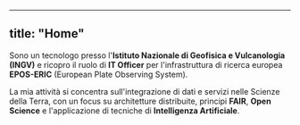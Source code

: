 
---
title: "Home"
---

Sono un tecnologo presso l'**Istituto Nazionale di Geofisica e Vulcanologia (INGV)** e ricopro il ruolo di **IT Officer** per l'infrastruttura di ricerca europea **EPOS-ERIC** (European Plate Observing System).

La mia attività si concentra sull'integrazione di dati e servizi nelle Scienze della Terra, con un focus su architetture distribuite, principi **FAIR**, **Open Science** e l'applicazione di tecniche di **Intelligenza Artificiale**.